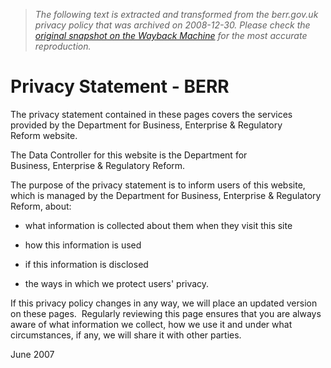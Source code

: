 > *The following text is extracted and transformed from the berr.gov.uk privacy policy that was archived on 2008-12-30. Please check the [original snapshot on the Wayback Machine](https://web.archive.org/web/20081230164927id_/http%3A//www.berr.gov.uk/administration/privacy/index.html) for the most accurate reproduction.*

# Privacy Statement - BERR

The privacy statement contained in these pages covers the services provided by the Department for Business, Enterprise & Regulatory Reform website.

The Data Controller for this website is the Department for Business, Enterprise & Regulatory Reform.

The purpose of the privacy statement is to inform users of this website, which is managed by the Department for Business, Enterprise & Regulatory Reform, about:

  * what information is collected about them when they visit this site

  * how this information is used

  * if this information is disclosed

  * the ways in which we protect users' privacy.




If this privacy policy changes in any way, we will place an updated version on these pages.  Regularly reviewing this page ensures that you are always aware of what information we collect, how we use it and under what circumstances, if any, we will share it with other parties.

June 2007
